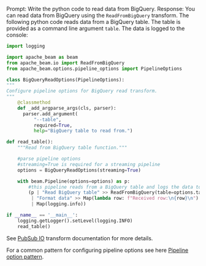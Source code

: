 Prompt:
Write the python code to read data from BigQuery.
Response:
You can read data from BigQuery using the `ReadFromBigQuery` transform. The following python code reads data from a BigQuery table. The table is provided as a command line argument `table`. The data is logged to the console:

```python
import logging

import apache_beam as beam
from apache_beam.io import ReadFromBigQuery
from apache_beam.options.pipeline_options import PipelineOptions

class BigQueryReadOptions(PipelineOptions):
"""
Configure pipeline options for BigQuery read transform.
"""
    @classmethod
    def _add_argparse_args(cls, parser):
      parser.add_argument(
          "--table",
          required=True,
          help="BigQuery table to read from.")

def read_table():
    """Read from BigQuery table function."""

    #parse pipeline options
    #streaming=True is required for a streaming pipeline
    options = BigQueryReadOptions(streaming=True)

    with beam.Pipeline(options=options) as p:
        #this pipeline reads from a BigQuery table and logs the data to the console
        (p | "Read BigQuery table" >> ReadFromBigQuery(table=options.table)
         | "Format data" >> Map(lambda row: f"Received row:\n{row}\n")
         | Map(logging.info))

if __name__ == '__main__':
    logging.getLogger().setLevel(logging.INFO)
    read_table()
```

See [PubSub IO](https://beam.apache.org/releases/pydoc/current/apache_beam.io.gcp.pubsub.html) transform documentation for more details.

For a common pattern for configuring pipeline options see here [Pipeline option pattern](https://beam.apache.org/documentation/patterns/pipeline-options/).

